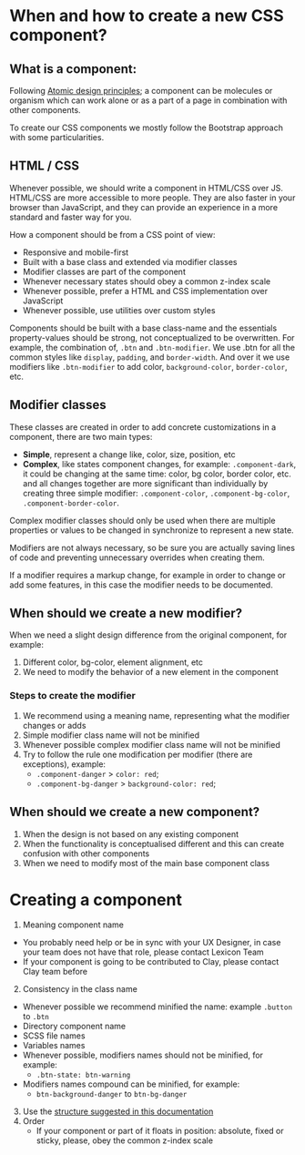 # When and how to create a new CSS component?

## What is a component:

Following [Atomic design principles](http://bradfrost.com/blog/post/atomic-web-design/); a component can be molecules or organism which can work alone or as a part of a page in combination with other components.

To create our CSS components we mostly follow the Bootstrap approach with some particularities.

## HTML / CSS

Whenever possible, we should write a component in HTML/CSS over JS. HTML/CSS are more accessible to more people. They are also faster in your browser than JavaScript, and they can provide an experience in a more standard and faster way for you.

How a component should be from a CSS point of view:

- Responsive and mobile-first
- Built with a base class and extended via modifier classes
- Modifier classes are part of the component
- Whenever necessary states should obey a common z-index scale
- Whenever possible, prefer a HTML and CSS implementation over JavaScript
- Whenever possible, use utilities over custom styles

Components should be built with a base class-name and the essentials property-values should be strong, not conceptualized to be overwritten. For example, the combination of, `.btn` and `.btn-modifier`. We use .btn for all the common styles like `display`, `padding`, and `border-width`. And over it we use modifiers like `.btn-modifier` to add color, `background-color`, `border-color`, etc.

## Modifier classes

These classes are created in order to add concrete customizations in a component, there are two main types:

- **Simple**, represent a change like, color, size, position, etc
- **Complex**, like states component changes, for example: `.component-dark`, it could be changing at the same time: color, bg color, border color, etc. and all changes together are more significant than individually by creating three simple modifier: `.component-color`, `.component-bg-color`, `.component-border-color`.

Complex modifier classes should only be used when there are multiple properties or values to be changed in synchronize to represent a new state.

Modifiers are not always necessary, so be sure you are actually saving lines of code and preventing unnecessary overrides when creating them.

If a modifier requires a markup change, for example in order to change or add some features, in this case the modifier needs to be documented.

## When should we create a new modifier?

When we need a slight design difference from the original component, for example:

1. Different color, bg-color, element alignment, etc
2. We need to modify the behavior of a new element in the component

### Steps to create the modifier

1. We recommend using a meaning name, representing what the modifier changes or adds
2. Simple modifier class name will not be minified
3. Whenever possible complex modifier class name will not be minified
4. Try to follow the rule one modification per modifier (there are exceptions), example:
    - `.component-danger` > `color: red`;
    - `.component-bg-danger` > `background-color: red`;

## When should we create a new component?

1. When the design is not based on any existing component
2. When the functionality is conceptualised different and this can create confusion with other components
3. When we need to modify most of the main base component class

# Creating a component

1. Meaning component name
  - You probably need help or be in sync with your UX Designer, in case your team does not have that role, please contact Lexicon Team
  - If your component is going to be contributed to Clay, please contact Clay team before
2. Consistency in the class name
  - Whenever possible we recommend minified the name: example `.button` to `.btn`
  - Directory component name
  - SCSS file names
  - Variables names
  - Whenever possible, modifiers names should not be minified, for example:
    - `.btn-state: btn-warning`
  - Modifiers names compound can be minified, for example:
    - `btn-background-danger` to `btn-bg-danger`
3. Use the [structure suggested in this documentation](https://github.com/liferay/liferay-frontend-guidelines/tree/master/css)
4. Order
    - If your component or part of it floats in position: absolute, fixed or sticky, please, obey the common z-index scale